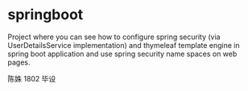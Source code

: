 # springboot
Project where you can see how to configure spring security (via UserDetailsService implementation) and thymeleaf template engine in spring boot application and use spring security name spaces on web pages.

陈姝 1802 毕设
